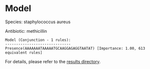 
# Model

Species: staphylococcus aureus

Antibiotic: methicillin

```
Model (Conjunction - 1 rules):
------------------------------
Presence(AAAAAAATAAAAATGCAAGGAGAGGTAATAT) [Importance: 1.00, 613 equivalent rules]

```

For details, please refer to the [results directory](../../../../../results/scm_b/staphylococcus+aureus/methicillin/repeat_1/).

